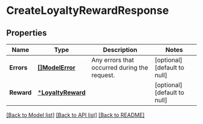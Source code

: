 # CreateLoyaltyRewardResponse

## Properties

 Name       | Type                                   | Description                                  | Notes                        
------------|----------------------------------------|----------------------------------------------|------------------------------
 **Errors** | [**[]ModelError**](Error.md)           | Any errors that occurred during the request. | [optional] [default to null] 
 **Reward** | [***LoyaltyReward**](LoyaltyReward.md) |                                              | [optional] [default to null] 

[[Back to Model list]](../README.md#documentation-for-models) [[Back to API list]](../README.md#documentation-for-api-endpoints) [[Back to README]](../README.md)

